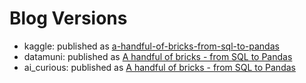 # Blog Versions
- kaggle: published as [a-handful-of-bricks-from-sql-to-pandas](https://www.kaggle.com/joatom/a-handful-of-bricks-from-sql-to-pandas)
- datamuni: published as [A handful of bricks - from SQL to Pandas](https://datamuni.com/@joatom/a-handful-of-bricks-from-sql-to-pandas)
- ai_curious: published as [A handful of bricks - from SQL to Pandas](https://joatom.github.io/ai_curious/markdown/2020/12/12/a-handful-of-bricks-from-sql-to-pandas.html)